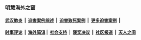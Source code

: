 
### 明慧海外之窗

####  [武汉肺炎](indexes/365.md?t=02112200) &nbsp;|&nbsp;  [迫害案例综述](indexes/328.md?t=02112200) &nbsp;|&nbsp; [迫害致死案例](indexes/277.md?t=02112200)  &nbsp;|&nbsp; [更多迫害案例](indexes/81.md?t=02112200)  &nbsp;|&nbsp; 
####  [时事评论](indexes/19.md?t=02112200) &nbsp;|&nbsp; [海外简讯](indexes/245.md?t=02112200)&nbsp;|&nbsp;  [社会支持](indexes/140.md?t=02112200) &nbsp;|&nbsp; [褒奖决议](indexes/282.md?t=02112200) &nbsp;|&nbsp; [社区报道](indexes/91.md?t=02112200)  &nbsp;|&nbsp; [天人之间](indexes/78.md?t=02112200) 


